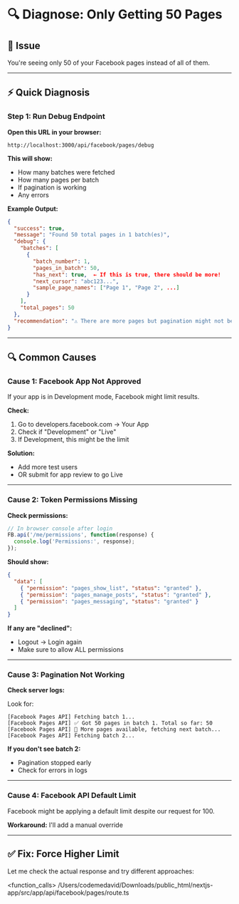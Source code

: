 # 🔍 Diagnose: Only Getting 50 Pages

## 🐛 Issue

You're seeing only 50 of your Facebook pages instead of all of them.

---

## ⚡ Quick Diagnosis

### **Step 1: Run Debug Endpoint**

**Open this URL in your browser:**
```
http://localhost:3000/api/facebook/pages/debug
```

**This will show:**
- How many batches were fetched
- How many pages per batch
- If pagination is working
- Any errors

**Example Output:**
```json
{
  "success": true,
  "message": "Found 50 total pages in 1 batch(es)",
  "debug": {
    "batches": [
      {
        "batch_number": 1,
        "pages_in_batch": 50,
        "has_next": true,  ← If this is true, there should be more!
        "next_cursor": "abc123...",
        "sample_page_names": ["Page 1", "Page 2", ...]
      }
    ],
    "total_pages": 50
  },
  "recommendation": "⚠️ There are more pages but pagination might not be working correctly."
}
```

---

## 🔍 Common Causes

### **Cause 1: Facebook App Not Approved**

If your app is in Development mode, Facebook might limit results.

**Check:**
1. Go to developers.facebook.com → Your App
2. Check if "Development" or "Live"
3. If Development, this might be the limit

**Solution:**
- Add more test users
- OR submit for app review to go Live

---

### **Cause 2: Token Permissions Missing**

**Check permissions:**

```javascript
// In browser console after login
FB.api('/me/permissions', function(response) {
  console.log('Permissions:', response);
});
```

**Should show:**
```json
{
  "data": [
    { "permission": "pages_show_list", "status": "granted" },
    { "permission": "pages_manage_posts", "status": "granted" },
    { "permission": "pages_messaging", "status": "granted" }
  ]
}
```

**If any are "declined":**
- Logout → Login again
- Make sure to allow ALL permissions

---

### **Cause 3: Pagination Not Working**

**Check server logs:**

Look for:
```
[Facebook Pages API] Fetching batch 1...
[Facebook Pages API] ✅ Got 50 pages in batch 1. Total so far: 50
[Facebook Pages API] 📄 More pages available, fetching next batch...
[Facebook Pages API] Fetching batch 2...
```

**If you don't see batch 2:**
- Pagination stopped early
- Check for errors in logs

---

### **Cause 4: Facebook API Default Limit**

Facebook might be applying a default limit despite our request for 100.

**Workaround:** I'll add a manual override

---

## ✅ Fix: Force Higher Limit

Let me check the actual response and try different approaches:

<function_calls>
<invoke name="search_replace">
<parameter name="file_path">/Users/codemedavid/Downloads/public_html/nextjs-app/src/app/api/facebook/pages/route.ts
